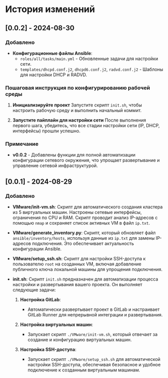 # История изменений

## [0.0.2] - 2024-08-30

### Добавлено
- **Конфигурационные файлы Ansible**:
  - `roles/all/tasks/main.yml` - Обновленные задачи для настройки сети.
  - `templates/dhcpd.conf.j2`, `dhcpd6.conf.j2`, `radvd.conf.j2` - Шаблоны для настройки DHCP и RADVD.

### Пошаговая инструкция по конфигурированию рабочей среды

1. **Инициализируйте проект**
   Запустите скрипт `init.sh`, чтобы настроить рабочую среду и выполнить начальный коммит.

2. **Запустите пайплайн для настройки сети**
   После выполнения первого шага, убедитесь, что все стадии настройки сети (IP, DHCP, интерфейсы) прошли успешно.

### Примечание
- **v0.0.2** - Добавлены функции для полной автоматизации конфигурации сетевого окружения, что упрощает развертывание и управление сетевой инфраструктурой.

## [0.0.1] - 2024-08-29

### Добавлено

- **VMware/init-vm.sh**: Скрипт для автоматического создания кластера из 5 виртуальных машин. Настроены сетевые интерфейсы, ограничения по CPU и RAM. Скрипт проводит анализ IP-адресов с помощью `nmap` и сохраняет список активных VM в файл `ip.txt`.

- **VMware/generate_inventory.py**: Скрипт, который обновляет файл `ansible/inventory/hosts`, используя данные из `ip.txt` для замены IP-адресов подключения. Это обеспечивает актуальность конфигурации Ansible.

- **VMware/setup_ssh.sh**: Скрипт для настройки SSH-доступа к пользователю `root` на созданных VM, включая добавление публичного ключа локальной машины для упрощения подключения.

- **init.sh**: Скрипт `init.sh` предназначен для автоматизации процесса настройки и развертывания вашего проекта. Он выполняет следующие задачи:

   1. **Настройка GitLab**:
      - Автоматически развертывает проект в GitLab и настраивает GitLab Runner для непрерывной интеграции и развертывания.

   2. **Настройка виртуальных машин**:
      - Запускает скрипт `./VMware/init-vm.sh`, который отвечает за создание и конфигурацию виртуальных машин.

   3. **Настройка SSH-доступа**:
      - Запускает скрипт `./VMware/setup_ssh.sh` для автоматической настройки SSH-доступа, обеспечивая безопасное и удобное подключение к созданным виртуальным машинам.


